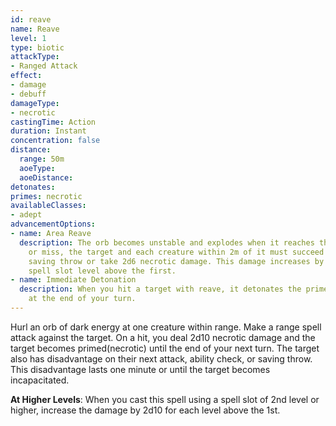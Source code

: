 ```yaml
---
id: reave
name: Reave
level: 1
type: biotic
attackType:
- Ranged Attack
effect:
- damage
- debuff
damageType:
- necrotic
castingTime: Action
duration: Instant
concentration: false
distance:
  range: 50m
  aoeType:
  aoeDistance:
detonates: 
primes: necrotic
availableClasses:
- adept
advancementOptions:
- name: Area Reave
  description: The orb becomes unstable and explodes when it reaches the target. Hit
    or miss, the target and each creature within 2m of it must succeed on a Constitution
    saving throw or take 2d6 necrotic damage. This damage increases by 2d6 for each
    spell slot level above the first.
- name: Immediate Detonation
  description: When you hit a target with reave, it detonates the primed condition
    at the end of your turn.
---
```

Hurl an orb of dark energy at one creature within range. Make a range spell attack against the target. On a hit, you
deal 2d10 necrotic damage and the target becomes primed(necrotic) until the end of your next turn. The target also has
disadvantage on their next attack, ability check, or saving throw. This disadvantage lasts one minute or until the target
becomes incapacitated.

__At Higher Levels__: When you cast this spell using a spell slot of 2nd level or higher, increase the damage by 2d10
for each level above the 1st.
